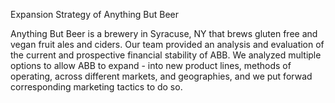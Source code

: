Expansion Strategy of Anything But Beer

Anything But Beer is a brewery in Syracuse, NY that brews gluten free and vegan fruit ales and ciders. Our team provided an analysis and evaluation of the current and prospective financial stability of ABB. We analyzed multiple options to allow ABB to expand - into new product lines, methods of operating, across different markets, and geographies, and we put forwad corresponding marketing tactics to do so.
